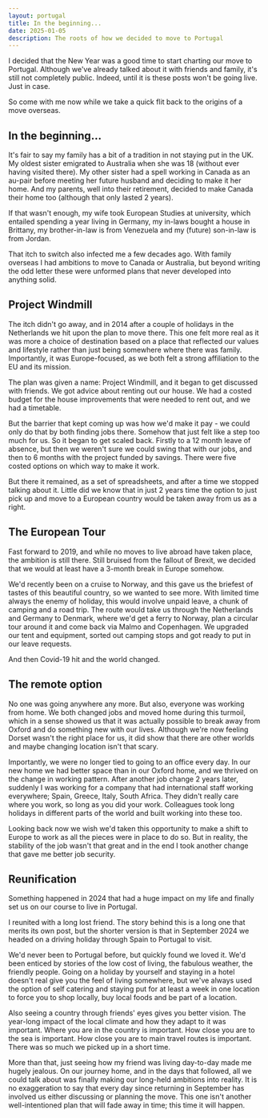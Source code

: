 ```yaml
---
layout: portugal
title: In the beginning...
date: 2025-01-05
description: The roots of how we decided to move to Portugal
---
```


I decided that the New Year was a good time to start charting our move to Portugal. Although we've already talked about it with friends and family, it's still not completely public. Indeed, until it is these posts won't be going live. Just in case.

So come with me now while we take a quick flit back to the origins of a move overseas.

## In the beginning...

It's fair to say my family has a bit of a tradition in not staying put in the UK. My oldest sister emigrated to Australia when she was 18 (without ever having visited there). My other sister had a spell working in Canada as an au-pair before meeting her future husband and deciding to make it her home. And my parents, well into their retirement, decided to make Canada their home too (although that only lasted 2 years).

If that wasn't enough, my wife took European Studies at university, which entailed spending a year living in Germany, my in-laws bought a house in Brittany, my brother-in-law is from Venezuela and my (future) son-in-law is from Jordan.

That itch to switch also infected me a few decades ago. With family overseas I had ambitions to move to Canada or Australia, but beyond writing the odd letter these were unformed plans that never developed into anything solid.

## Project Windmill

The itch didn't go away, and in 2014 after a couple of holidays in the Netherlands we hit upon the plan to move there. This one felt more real as it was more a choice of destination based on a place that reflected our values and lifestyle rather than just being somewhere where there was family. Importantly, it was Europe-focused, as we both felt a strong affiliation to the EU and its mission.

The plan was given a name: Project Windmill, and it began to get discussed with friends. We got advice about renting out our house. We had a costed budget for the house improvements that were needed to rent out, and we had a timetable.

But the barrier that kept coming up was how we'd make it pay - we could only do that by both finding jobs there. Somehow that just felt like a step too much for us. So it began to get scaled back. Firstly to a 12 month leave of absence, but then we weren't sure we could swing that with our jobs, and then to 6 months with the project funded by savings. There were five costed options on which way to make it work.

But there it remained, as a set of spreadsheets, and after a time we stopped talking about it. Little did we know that in just 2 years time the option to just pick up and move to a European country would be taken away from us as a right.

## The European Tour

Fast forward to 2019, and while no moves to live abroad have taken place, the ambition is still there. Still bruised from the fallout of Brexit, we decided that we would at least have a 3-month break in Europe somehow.

We'd recently been on a cruise to Norway, and this gave us the briefest of tastes of this beautiful country, so we wanted to see more. With limited time always the enemy of holiday, this would involve unpaid leave, a chunk of camping and a road trip. The route would take us through the Netherlands and Germany to Denmark, where we'd get a ferry to Norway, plan a circular tour around it and come back via Malmo and Copenhagen. We upgraded our tent and equipment, sorted out camping stops and got ready to put in our leave requests.

And then Covid-19 hit and the world changed.

## The remote option

No one was going anywhere any more. But also, everyone was working from home.  We both changed jobs and moved home during this turmoil, which in a sense showed us that it was actually possible to break away from Oxford and do something new with our lives. Although we're now feeling Dorset wasn't the right place for us, it did show that there are other worlds and maybe changing location isn't that scary.

Importantly, we were no longer tied to going to an office every day. In our new home we had better space than in our Oxford home, and we thrived on the change in working pattern. After another job change 2 years later, suddenly I was working for a company that had international staff working everywhere; Spain, Greece, Italy, South Africa. They didn't really care where you work, so long as you did your work. Colleagues took long holidays in different parts of the world and built working into these too.

Looking back now we wish we'd taken this opportunity to make a shift to Europe to work as all the pieces were in place to do so. But in reality, the stability of the job wasn't that great and in the end I took another change that gave me better job security.

## Reunification

Something happened in 2024 that had a huge impact on my life and finally set us on our course to live in Portugal.

I reunited with a long lost friend. The story behind this is a long one that merits its own post, but the shorter version is that in September 2024 we headed on a driving holiday through Spain to Portugal to visit.

We'd never been to Portugal before, but quickly found we loved it. We'd been enticed by stories of the low cost of living, the fabulous weather, the friendly people. Going on a holiday by yourself and staying in a hotel doesn't real give you the feel of living somewhere, but we've always used the option of self catering and staying put for at least a week in one location to force you to shop locally, buy local foods and be part of a location.

Also seeing a country through friends' eyes gives you better vision. The year-long impact of the local climate and how they adapt to it was important. Where you are in the country is important. How close you are to the sea is important. How close you are to main travel routes is important. There was so much we picked up in a short time.

More than that, just seeing how my friend was living day-to-day made me hugely jealous. On our journey home, and in the days that followed, all we could talk about was finally making our long-held ambitions into reality. It is no exaggeration to say that every day since returning in September has involved us either discussing or planning the move. This one isn't another well-intentioned plan that will fade away in time; this time it will happen.
